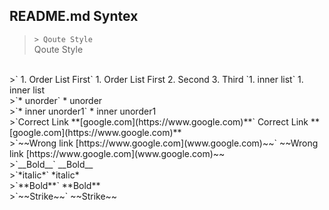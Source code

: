 ## README.md  Syntex 

>`> Qoute Style`  
Qoute Style  

<br/>
>` 1. Order List First`  
1. Order List First  
2. Second  
3. Third  
 `1. inner list`
 1. inner list  


<br/>
>`* unorder`  
* unorder  <br/>
>`* inner unorder1`  
 * inner unorder1

<br/>
>`Correct Link **[google.com](https://www.google.com)**`  
Correct Link **[google.com](https://www.google.com)**  

<br/>
>`~~Wrong link [https://www.google.com](www.google.com)~~`  
~~Wrong link [https://www.google.com](www.google.com)~~  

<br/>
>`__Bold__`   
__Bold__  

<br/>
>`*italic*`  
*italic*  

<br/>
>`**Bold**`  
**Bold** 

<br/>
>`~~Strike~~`  
~~Strike~~  


